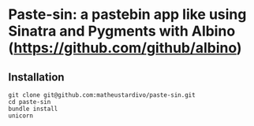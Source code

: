 # Paste-sin: a pastebin app like using Sinatra and Pygments with Albino (https://github.com/github/albino)

## Installation

    git clone git@github.com:matheustardivo/paste-sin.git
    cd paste-sin
    bundle install
    unicorn
